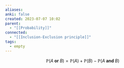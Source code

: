 ```yaml
---
aliases: 
anki: false
created: 2023-07-07 10:02
parent:
  - "[[Probability]]"
connected:
  - "[[Inclusion-Exclusion principle]]"
tags:
  - empty
---
```


$$
\mathbb{P}(A\textbf{ or }B)=\mathbb{P}(A)+\mathbb{P}(B)-\mathbb{P}(A\textbf{ and }B)
$$

